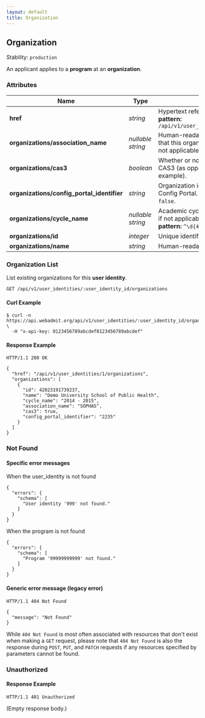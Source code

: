 ```yaml
---
layout: default
title: Organization
---
```


<!-- WARNING: This is an automatically generated file.  Do not modify directly.  See script/generate-docs. -->

<h2><a name="resource-organization">Organization</a></h2>

<p>Stability: <code>production</code></p>

<p>An applicant applies to a <strong>program</strong> at an <strong>organization</strong>.</p>


<h3>Attributes</h3>

<table><thead>
<tr>
<th>Name</th>
<th>Type</th>
<th>Description</th>
<th>Example</th>
</tr>
</thead><tbody>
<tr>
<td><strong>href</strong></td>
<td><em>string</em></td>
<td>Hypertext reference to this resource.<br/> <strong>pattern:</strong> <code>/api/v1/user_identities/\d+/organizations</code></td>
<td><code>&quot;/api/v1/user_identities/1/organizations&quot;</code></td>
</tr>
<tr>
<td><strong>organizations/association_name</strong></td>
<td><em>nullable string</em></td>
<td>Human-readable name of the association that this organization belongs to, or <code>null</code> if not applicable.</td>
<td><code>&quot;SOPHAS&quot;</code></td>
</tr>
<tr>
<td><strong>organizations/cas3</strong></td>
<td><em>boolean</em></td>
<td>Whether or not this organization is using CAS3 (as opposed to the older CAS2, for example).</td>
<td><code>true</code></td>
</tr>
<tr>
<td><strong>organizations/config_portal_identifier</strong></td>
<td><em>string</em></td>
<td>Organization identifier that is specific to Config Portal.  May not be unique if <code>cas3</code> is <code>false</code>.</td>
<td><code>&quot;2235&quot;</code></td>
</tr>
<tr>
<td><strong>organizations/cycle_name</strong></td>
<td><em>nullable string</em></td>
<td>Academic cycle of this organization, or <code>null</code> if not applicable.<br/> <strong>pattern:</strong> <code>^\d{4} - \d{4}$</code></td>
<td><code>&quot;2014 - 2015&quot;</code></td>
</tr>
<tr>
<td><strong>organizations/id</strong></td>
<td><em>integer</em></td>
<td>Unique identifier of this organization.</td>
<td><code>42023191739237</code></td>
</tr>
<tr>
<td><strong>organizations/name</strong></td>
<td><em>string</em></td>
<td>Human-readable name of this organization.</td>
<td><code>&quot;Demo University School of Public Health&quot;</code></td>
</tr>
</tbody></table>

<h3><a name="link-GET-organization-/api/v1/user_identities/:user_identity_id/organizations">Organization List</a></h3>

<p>List existing organizations for this <strong>user identity</strong>.</p>

<pre><code>GET /api/v1/user_identities/:user_identity_id/organizations
</code></pre>

<h4>Curl Example</h4>

<pre lang="bash"><code>$ curl -n https://api.webadmit.org/api/v1/user_identities/:user_identity_id/organizations \
  -H &quot;x-api-key: 0123456789abcdef0123456789abcdef&quot;
</code></pre>

<h4>Response Example</h4>

<pre><code>HTTP/1.1 200 OK
</code></pre>

<pre lang="json"><code>{
  &quot;href&quot;: &quot;/api/v1/user_identities/1/organizations&quot;,
  &quot;organizations&quot;: [
    {
      &quot;id&quot;: 42023191739237,
      &quot;name&quot;: &quot;Demo University School of Public Health&quot;,
      &quot;cycle_name&quot;: &quot;2014 - 2015&quot;,
      &quot;association_name&quot;: &quot;SOPHAS&quot;,
      &quot;cas3&quot;: true,
      &quot;config_portal_identifier&quot;: &quot;2235&quot;
    }
  ]
}
</code></pre>

<h3>Not Found</h3>

<h4>Specific error messages</h4>

<p>When the user_identity is not found</p>

<pre lang="json"><code>{
  &quot;errors&quot;: {
    &quot;schema&quot;: [
      &quot;User identity &#39;999&#39; not found.&quot;
    ]
  }
}
</code></pre>

<p>When the program is not found</p>

<pre lang="json"><code>{
  &quot;errors&quot;: {
    &quot;schema&quot;: [
      &quot;Program &#39;99999999999&#39; not found.&quot;
    ]
  }
}
</code></pre>

<h4>Generic error message (legacy error)</h4>

<pre><code>HTTP/1.1 404 Not Found
</code></pre>

<pre lang="json"><code>{
  &quot;message&quot;: &quot;Not Found&quot;
}
</code></pre>

<p>While <code>404 Not Found</code> is most often associated with resources that don&#39;t exist when making a <code>GET</code> request, please note that <code>404 Not Found</code> is also the response during <code>POST</code>, <code>PUT</code>, and <code>PATCH</code> requests if any resources specified by parameters cannot be found.</p>

<h3>Unauthorized</h3>

<h4>Response Example</h4>

<pre><code>HTTP/1.1 401 Unauthorized
</code></pre>

<p>(Empty response body.)</p>

